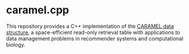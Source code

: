 # caramel.cpp

This repository provides a C++ implementation of the [CARAMEL data structure](https://arxiv.org/pdf/2305.16545.pdf), a space-efficient read-only retrieval table with applications to data management problems in recommender systems and computational biology. 